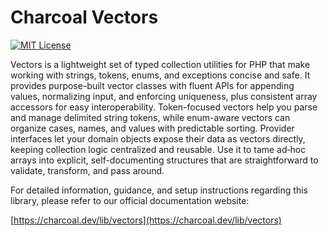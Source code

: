 # Charcoal Vectors

[![MIT License](https://img.shields.io/badge/license-MIT-green.svg)](LICENSE)

Vectors is a lightweight set of typed collection utilities for PHP that make working with strings, tokens, enums, and
exceptions concise and safe. It provides purpose-built vector classes with fluent APIs for appending values, normalizing
input, and enforcing uniqueness, plus consistent array accessors for easy interoperability. Token-focused vectors help
you parse and manage delimited string tokens, while enum-aware vectors can organize cases, names, and values with
predictable sorting. Provider interfaces let your domain objects expose their data as vectors directly, keeping
collection logic centralized and reusable. Use it to tame ad‑hoc arrays into explicit, self-documenting structures that
are straightforward to validate, transform, and pass around.

For detailed information, guidance, and setup instructions regarding this library, please refer to our official
documentation website:

[https://charcoal.dev/lib/vectors](https://charcoal.dev/lib/vectors)
